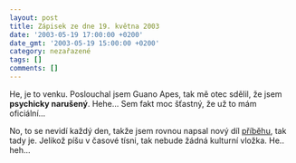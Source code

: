 ```yaml
---
layout: post
title: Zápisek ze dne 19. května 2003
date: '2003-05-19 17:00:00 +0200'
date_gmt: '2003-05-19 15:00:00 +0200'
category: nezařazené
tags: []
comments: []
---
```

<p>He, je to venku. Poslouchal jsem Guano Apes,
tak mě otec sdělil, že jsem <span style="font-weight:bold">psychicky narušený</span>.
Hehe... Sem fakt moc šťastný, že už to mám oficiální...</p>
<p>No, to se nevidí každý den, takže jsem
rovnou napsal nový díl <a href="art.php?a=serial3.htm">příběhu</a>, tak tady je.
Jelikož píšu v časové tísni, tak nebude žádná kulturní vložka. He.. heh...</p>
